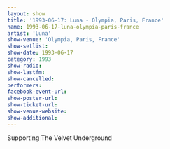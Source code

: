 ```yaml
---
layout: show
title: '1993-06-17: Luna - Olympia, Paris, France'
name: 1993-06-17-luna-olympia-paris-france
artist: 'Luna'
show-venue: 'Olympia, Paris, France'
show-setlist: 
show-date: 1993-06-17
category: 1993
show-radio: 
show-lastfm: 
show-cancelled: 
performers: 
facebook-event-url: 
show-poster-url: 
show-ticket-url: 
show-venue-website: 
show-additional: 
---
```


Supporting The Velvet Underground